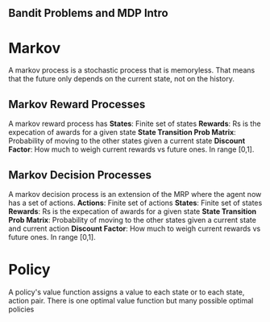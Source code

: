 ## Bandit Problems and MDP Intro




# Markov
A markov process is a stochastic process that is memoryless. That means that the future only depends on the current state, not on the history.

## Markov Reward Processes
A markov reward process has
**States**: Finite set of states
**Rewards**: Rs is the expecation of awards for a given state
**State Transition Prob Matrix**: Probability of moving to the other states given a current state
**Discount Factor**: How much to weigh current rewards vs future ones. In range [0,1].


## Markov Decision Processes
A markov decision process is an extension of the MRP where the agent now has a set of actions.
**Actions**: Finite set of actions
**States**: Finite set of states
**Rewards**: Rs is the expecation of awards for a given state
**State Transition Prob Matrix**: Probability of moving to the other states given a current state and current action
**Discount Factor**: How much to weigh current rewards vs future ones. In range [0,1].


# Policy
A policy's value function assigns a value to each state or to each state, action pair. There is one optimal value function but many possible optimal policies
